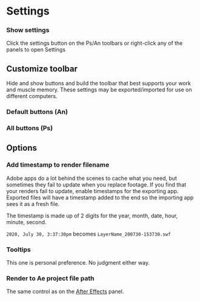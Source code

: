 # Settings

<Screenshot 
    url="/timelord/icon/settings.svg" 
    alt="Frame duration" 
    toolbar />

### Show settings
Click the settings button on the Ps/An toolbars or right-click any of the panels to open Settings

<Screenshot 
    url="/timelord/settings.png" 
    alt="All Ps buttons" 
    width="auto"
 />

## Customize toolbar

Hide and show buttons and build the toolbar that best supports your work and muscle memory. These settings may be exported/imported for use on different computers.

### Default buttons (An)

<Screenshot 
    url="/timelord/toolbar-default-an.png" 
    alt="Default An buttons" 
    width="440px"
 />

### All buttons (Ps)

<Screenshot 
    url="/timelord/toolbar-all-ps.png" 
    alt="All Ps buttons" 
 />

## Options

### Add timestamp to render filename

Adobe apps do a lot behind the scenes to cache what you need, but sometimes they fail to update when you replace footage. If you find that your renders fail to update, enable timestamps for the exporting app. Exported files will have a timestamp added to the end so the importing app sees it as a fresh file. 

The timestamp is made up of 2 digits for the year, month, date, hour, minute, second. 

`2020, July 30, 3:37:30pm` becomes `LayerName_200730-153730.swf`

### Tooltips
This one is personal preference. No judgment either way.

### Render to Ae project file path
The same control as on the [After Effects](./transfer.html#manual-export-path) panel.